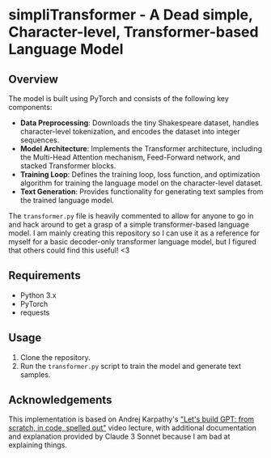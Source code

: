 # simpliTransformer - A Dead simple, Character-level, Transformer-based Language Model

## Overview

The model is built using PyTorch and consists of the following key components:

- **Data Preprocessing**: Downloads the tiny Shakespeare dataset, handles character-level tokenization, and encodes the dataset into integer sequences.
- **Model Architecture**: Implements the Transformer architecture, including the Multi-Head Attention mechanism, Feed-Forward network, and stacked Transformer blocks.
- **Training Loop**: Defines the training loop, loss function, and optimization algorithm for training the language model on the character-level dataset.
- **Text Generation**: Provides functionality for generating text samples from the trained language model.

The `transformer.py` file is heavily commented to allow for anyone to go in and hack around to get a grasp of a simple transformer-based language model. I am mainly creating this repository so I can use it as a reference for myself for a basic decoder-only transformer language model, but I figured that others could find this useful! <3

## Requirements

- Python 3.x
- PyTorch
- requests

## Usage

1. Clone the repository.
2. Run the `transformer.py` script to train the model and generate text samples.

## Acknowledgements

This implementation is based on Andrej Karpathy's ["Let's build GPT: from scratch, in code, spelled out"](https://www.youtube.com/watch?v=kCc8FmEb1nY) video lecture, with additional documentation and explanation provided by Claude 3 Sonnet because I am bad at explaining things.
